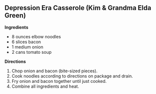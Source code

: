 ## Depression Era Casserole 	(Kim & Grandma Elda Green)

**Ingredients**
* 8 ounces elbow noodles
*	6 slices bacon
*	1 medium onion
*	2 cans tomato soup

**Directions**
1. Chop onion and bacon (bite-sized pieces).
1. Cook noodles according to directions on package and drain.
1. Fry onion and bacon together until just cooked.
1. Combine all ingredients and heat.
